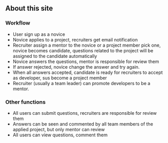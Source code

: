 ## About this site

### Workflow

* User sign up as a novice
* Novice applies to a project, recruiters get email notification
* Recruiter assign a mentor to the novice or a project member pick one,
  novice becomes candidate, questions related to the project will be assigned to the candidate
  automatically
* Novice answers the questions, mentor is responsible for review them
* If answer rejected, novice change the answer and try again.
* When all answers accepted, candidate is ready for recruiters to accept
  as developer, sus become a project member
* Recruiter (usually a team leader) can promote developers to be a mentor.

### Other functions
* All users can submit questions, recruiters are responsible for review
  them
* Answers can be seen and commented by all team members of the applied project, but
  only mentor can review
* All users can view questions, comment them
